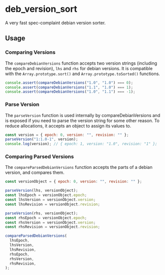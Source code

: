 # deb_version_sort

A very fast spec-complaint debian version sorter.

## Usage

### Comparing Versions

The `compareDebianVersions` function accepts two version strings (including the epoch and revision), `lhs` and `rhs` for debian versions. It is compatible with the `Array.prototype.sort()` and `Array.prototype.toSorted()` functions.

```js
console.assert(compareDebianVersions("1.0", "1.0") === 0);
console.assert(compareDebianVersions("1.1", "1.0") === 1);
console.assert(compareDebianVersions("1.0", "1.1") === -1);
```

### Parse Version

The `parseVersion` function is used internally by compareDebianVersions and is exposed if you need to parse the version string for some other reason. To reduce allocations, it accepts an object to assign its values to.

```js
const version = { epoch: 0, version: "", revision: "" };
parseVersion("1:1.0-1", version);
console.log(version); // { epoch: 1, version: "1.0", revision: "1" };
```

### Comparing Parsed Versions

The `compareParsedDebianVersions` function accepts the parts of a debian version, and compares them.

```js
const versionObject = { epoch: 0, version: "", revision: "" };

parseVersion(lhs, versionObject);
const lhsEpoch = versionObject.epoch;
const lhsVersion = versionObject.version;
const lhsRevision = versionObject.revision;

parseVersion(rhs, versionObject);
const rhsEpoch = versionObject.epoch;
const rhsVersion = versionObject.version;
const rhsRevision = versionObject.revision;

compareParsedDebianVersions(
  lhsEpoch,
  lhsVersion,
  lhsRevision,
  rhsEpoch,
  rhsVersion,
  rhsRevision,
);
```
